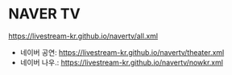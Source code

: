 # NAVER TV
https://livestream-kr.github.io/navertv/all.xml
- 네이버 공연: https://livestream-kr.github.io/navertv/theater.xml
- 네이버 나우.: https://livestream-kr.github.io/navertv/nowkr.xml
